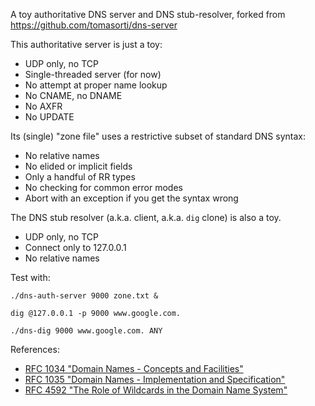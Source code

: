 A toy authoritative DNS server and DNS stub-resolver,
forked from https://github.com/tomasorti/dns-server

This authoritative server is just a toy:

* UDP only, no TCP
* Single-threaded server (for now)
* No attempt at proper name lookup
* No CNAME, no DNAME
* No AXFR
* No UPDATE

Its (single) "zone file" uses a restrictive subset of standard DNS syntax:

* No relative names
* No elided or implicit fields
* Only a handful of RR types
* No checking for common error modes
* Abort with an exception if you get the syntax wrong

The DNS stub resolver (a.k.a. client, a.k.a. `dig` clone) is also a toy.

* UDP only, no TCP
* Connect only to 127.0.0.1
* No relative names

Test with:

    ./dns-auth-server 9000 zone.txt &

    dig @127.0.0.1 -p 9000 www.google.com.

    ./dns-dig 9000 www.google.com. ANY

References:

* [RFC 1034 "Domain Names - Concepts and Facilities"](https://tools.ietf.org/html/rfc1034)
* [RFC 1035 "Domain Names - Implementation and Specification"](https://tools.ietf.org/html/rfc1035)
* [RFC 4592 "The Role of Wildcards in the Domain Name System"](https://tools.ietf.org/html/rfc4592)
